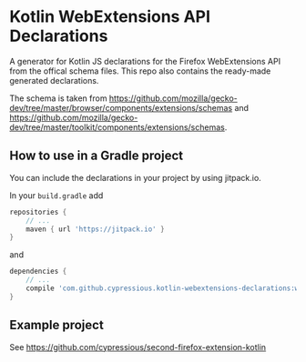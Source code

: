# Kotlin WebExtensions API Declarations

A generator for Kotlin JS declarations for the Firefox WebExtensions API from the offical schema files. This repo also contains the ready-made generated declarations.

The schema is taken from https://github.com/mozilla/gecko-dev/tree/master/browser/components/extensions/schemas and https://github.com/mozilla/gecko-dev/tree/master/toolkit/components/extensions/schemas.

## How to use in a Gradle project

You can include the declarations in your project by using jitpack.io.

In your `build.gradle` add

```groovy
repositories {
    // ...
    maven { url 'https://jitpack.io' }
}
```

and

```groovy 
dependencies {
    // ...
    compile 'com.github.cypressious.kotlin-webextensions-declarations:webextensions-declarations:v0.2'
}
```

## Example project

See https://github.com/cypressious/second-firefox-extension-kotlin



